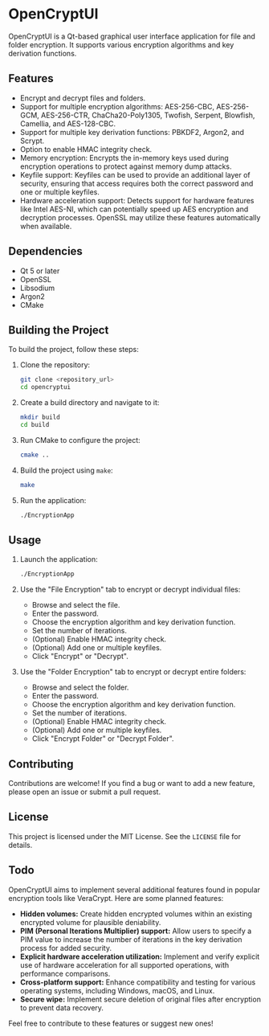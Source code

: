 # OpenCryptUI

OpenCryptUI is a Qt-based graphical user interface application for file and folder encryption. It supports various encryption algorithms and key derivation functions.

## Features

- Encrypt and decrypt files and folders.
- Support for multiple encryption algorithms: AES-256-CBC, AES-256-GCM, AES-256-CTR, ChaCha20-Poly1305, Twofish, Serpent, Blowfish, Camellia, and AES-128-CBC.
- Support for multiple key derivation functions: PBKDF2, Argon2, and Scrypt.
- Option to enable HMAC integrity check.
- Memory encryption: Encrypts the in-memory keys used during encryption operations to protect against memory dump attacks.
- Keyfile support: Keyfiles can be used to provide an additional layer of security, ensuring that access requires both the correct password and one or multiple keyfiles.
- Hardware acceleration support: Detects support for hardware features like Intel AES-NI, which can potentially speed up AES encryption and decryption processes. OpenSSL may utilize these features automatically when available.

## Dependencies

- Qt 5 or later
- OpenSSL
- Libsodium
- Argon2
- CMake

## Building the Project

To build the project, follow these steps:

1. Clone the repository:
   ```bash
   git clone <repository_url>
   cd opencryptui
   ```

2. Create a build directory and navigate to it:
   ```bash
   mkdir build
   cd build
   ```

3. Run CMake to configure the project:
   ```bash
   cmake ..
   ```

4. Build the project using `make`:
   ```bash
   make
   ```

5. Run the application:
   ```bash
   ./EncryptionApp
   ```

## Usage

1. Launch the application:
   ```bash
   ./EncryptionApp
   ```

2. Use the "File Encryption" tab to encrypt or decrypt individual files:
   - Browse and select the file.
   - Enter the password.
   - Choose the encryption algorithm and key derivation function.
   - Set the number of iterations.
   - (Optional) Enable HMAC integrity check.
   - (Optional) Add one or multiple keyfiles.
   - Click "Encrypt" or "Decrypt".

3. Use the "Folder Encryption" tab to encrypt or decrypt entire folders:
   - Browse and select the folder.
   - Enter the password.
   - Choose the encryption algorithm and key derivation function.
   - Set the number of iterations.
   - (Optional) Enable HMAC integrity check.
   - (Optional) Add one or multiple keyfiles.
   - Click "Encrypt Folder" or "Decrypt Folder".

## Contributing

Contributions are welcome! If you find a bug or want to add a new feature, please open an issue or submit a pull request.

## License

This project is licensed under the MIT License. See the `LICENSE` file for details.

## Todo

OpenCryptUI aims to implement several additional features found in popular encryption tools like VeraCrypt. Here are some planned features:

- **Hidden volumes:** Create hidden encrypted volumes within an existing encrypted volume for plausible deniability.
- **PIM (Personal Iterations Multiplier) support:** Allow users to specify a PIM value to increase the number of iterations in the key derivation process for added security.
- **Explicit hardware acceleration utilization:** Implement and verify explicit use of hardware acceleration for all supported operations, with performance comparisons.
- **Cross-platform support:** Enhance compatibility and testing for various operating systems, including Windows, macOS, and Linux.
- **Secure wipe:** Implement secure deletion of original files after encryption to prevent data recovery.

Feel free to contribute to these features or suggest new ones!